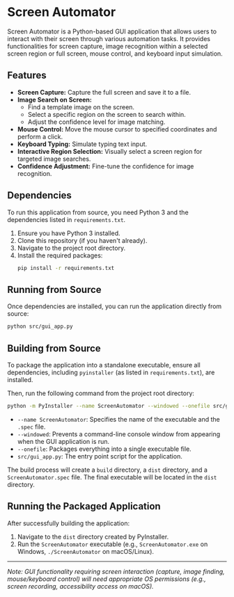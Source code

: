 # Screen Automator

Screen Automator is a Python-based GUI application that allows users to interact with their screen through various automation tasks. It provides functionalities for screen capture, image recognition within a selected screen region or full screen, mouse control, and keyboard input simulation.

## Features

*   **Screen Capture:** Capture the full screen and save it to a file.
*   **Image Search on Screen:**
    *   Find a template image on the screen.
    *   Select a specific region on the screen to search within.
    *   Adjust the confidence level for image matching.
*   **Mouse Control:** Move the mouse cursor to specified coordinates and perform a click.
*   **Keyboard Typing:** Simulate typing text input.
*   **Interactive Region Selection:** Visually select a screen region for targeted image searches.
*   **Confidence Adjustment:** Fine-tune the confidence for image recognition.

## Dependencies

To run this application from source, you need Python 3 and the dependencies listed in `requirements.txt`.

1.  Ensure you have Python 3 installed.
2.  Clone this repository (if you haven't already).
3.  Navigate to the project root directory.
4.  Install the required packages:
    ```bash
    pip install -r requirements.txt
    ```

## Running from Source

Once dependencies are installed, you can run the application directly from source:

```bash
python src/gui_app.py
```

## Building from Source

To package the application into a standalone executable, ensure all dependencies, including `pyinstaller` (as listed in `requirements.txt`), are installed.

Then, run the following command from the project root directory:

```bash
python -m PyInstaller --name ScreenAutomator --windowed --onefile src/gui_app.py
```

*   `--name ScreenAutomator`: Specifies the name of the executable and the `.spec` file.
*   `--windowed`: Prevents a command-line console window from appearing when the GUI application is run.
*   `--onefile`: Packages everything into a single executable file.
*   `src/gui_app.py`: The entry point script for the application.

The build process will create a `build` directory, a `dist` directory, and a `ScreenAutomator.spec` file. The final executable will be located in the `dist` directory.

## Running the Packaged Application

After successfully building the application:

1.  Navigate to the `dist` directory created by PyInstaller.
2.  Run the `ScreenAutomator` executable (e.g., `ScreenAutomator.exe` on Windows, `./ScreenAutomator` on macOS/Linux).

---
*Note: GUI functionality requiring screen interaction (capture, image finding, mouse/keyboard control) will need appropriate OS permissions (e.g., screen recording, accessibility access on macOS).*

